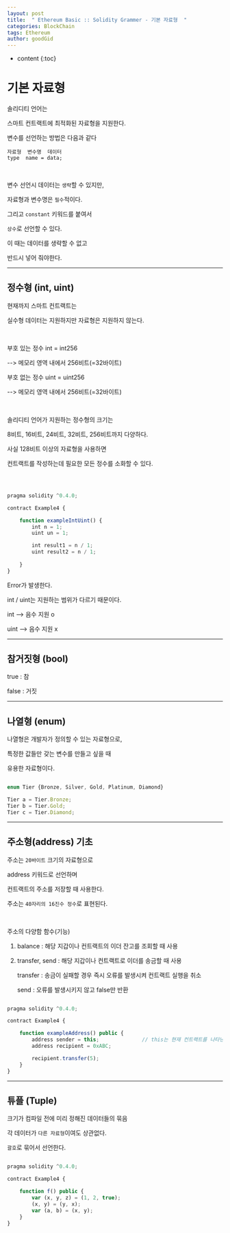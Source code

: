 ```yaml
---
layout: post
title:  " Ethereum Basic :: Solidity Grammer - 기본 자료형  "
categories: BlockChain
tags: Ethereum
author: goodGid
---
```

* content
{:toc}


# 기본 자료형 

솔리디티 언어는

스마트 컨트랙트에 최적화된 자료형을 지원한다.

변수를 선언하는 방법은 다음과 같다

```
자료형  변수명  데이터
type  name = data;
```

<br>

변수 선언시 데이터는 `생략`할 수 있지만,

자료형과 변수명은 `필수`적이다.

그리고 `constant` 키워드를 붙여서 

`상수`로 선언할 수 있다.

이 때는 데이터를 생략할 수 없고

반드시 넣어 줘야한다.

---


## 정수형 (int, uint)

현재까지 스마트 컨트랙트는 

실수형 데이터는 지원하지만 자료형은 지원하지 않는다.

<br>

부호 있는 정수 int = int256

--> 메모리 영역 내에서 256비트(=32바이트)

부호 없는 정수 uint = uint256 

--> 메모리 영역 내에서 256비트(=32바이트)

<br>

솔리디티 언어가 지원하는 정수형의 크기는

8비트, 16비트, 24비트, 32비트, 256비트까지 다양하다.

사실 128비트 이상의 자료형을 사용하면

컨트랙트를 작성하는데 필요한 모든 정수를 소화할 수 있다.



<br>

``` js

pragma solidity ^0.4.0; 

contract Example4 {

    function exampleIntUint() {
        int n = 1;
        uint un = 1;

        int result1 = n / 1;
        uint result2 = n / 1;
        
    }   
}

```

Error가 발생한다.

int / uint는 지원하는 범위가 다르기 때문이다.

int --> 음수 지원 o

uint --> 음수 지원 x


---

## 참거짓형 (bool)

true : 참

false : 거짓

---

## 나열형 (enum)

나열형은 개발자가 정의할 수 있는 자료형으로,

특정한 값들만 갖는 변수를 만들고 싶을 때

유용한 자료형이다.

``` js

enum Tier {Bronze, Silver, Gold, Platinum, Diamond}

Tier a = Tier.Bronze;
Tier b = Tier.Gold;
Tier c = Tier.Diamond;

```


---

## 주소형(address) 기초

주소는 `20바이트` 크기의 자료형으로

address 키워드로 선언하며

컨트랙트의 주소를 저장할 때 사용한다.

주소는 `40자리의 16진수 정수`로 표현된다.

<br>

주소의 다양함 함수(기능)

1. balance : 해당 지갑이나 컨트랙트의 이더 잔고를 조회할 때 사용

2. transfer, send : 해당 지갑이나 컨트랙트로 이더를 송금할 때 사용

    transfer : 송금이 실패할 경우 즉시 오류를 발생시켜 컨트랙트 실행을 취소

    send : 오류를 발생시키지 않고 false만 반환




``` js

pragma solidity ^0.4.0; 

contract Example4 {

    function exampleAddress() public {
        address sender = this;              // this는 현재 컨트랙트를 나타낸다.
        address recipient = 0xABC;

        recipient.transfer(5);
    }   
}

```

---


## 튜플 (Tuple)

크기가 컴파일 전에 미리 정해진 데이터들의 묶음

각 데이터가 `다른 자료형`이여도 상관없다.

`괄호`로 묶어서 선언한다.


``` js

pragma solidity ^0.4.0; 

contract Example4 {

    function f() public {
        var (x, y, z) = (1, 2, true);
        (x, y) = (y, x);
        var (a, b) = (x, y);
    }   
}


```